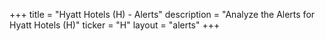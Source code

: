+++
title = "Hyatt Hotels (H) - Alerts"
description = "Analyze the Alerts for Hyatt Hotels (H)"
ticker = "H"
layout = "alerts"
+++

